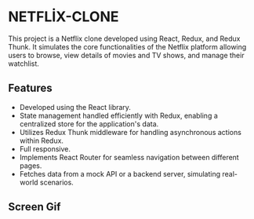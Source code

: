 <h1>NETFLİX-CLONE</h1>

<p>This project is a Netflix clone developed using React, Redux, and Redux Thunk. It simulates the core functionalities of the Netflix platform allowing users to browse, view details of movies and TV shows, and manage their watchlist.</p>

<h2>Features</h2>

<ul>
        <li>Developed using the React library.</li>
        <li>State management handled efficiently with Redux, enabling a centralized store for the application's data.</li>
        <li>Utilizes Redux Thunk middleware for handling asynchronous actions within Redux.</li>
        <li>Full responsive.</li>
        <li>Implements React Router for seamless navigation between different pages.</li>
        <li>Fetches data from a mock API or a backend server, simulating real-world scenarios.</li>
</ul>

<h2>Screen Gif</h2>
